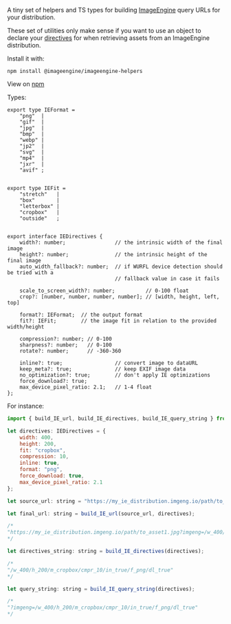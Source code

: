A tiny set of helpers and TS types for building [ImageEngine](https://imageengine.io) query URLs for your distribution.

These set of utilities only make sense if you want to use an object to declare your [directives](https://support.imageengine.io/hc/en-us/articles/360058880672-directives) for when retrieving assets from an ImageEngine distribution.

Install it with:

`npm install @imageengine/imageengine-helpers`

View on [npm](https://www.npmjs.com/package/@imageengine/imageengine-helpers)

Types:

```
export type IEFormat =
    "png"  |
    "gif"  |
    "jpg"  |
    "bmp"  |
    "webp" |
    "jp2"  |
    "svg"  |
    "mp4"  |
    "jxr"  |
    "avif" ;


export type IEFit =
    "stretch"   |
    "box"       |
    "letterbox" |
    "cropbox"   |
    "outside"   ;


export interface IEDirectives {
    width?: number;                // the intrinsic width of the final image 
    height?: number;               // the intrinsic height of the final image
    auto_width_fallback?: number;  // if WURFL device detection should be tried with a
                                   // fallback value in case it fails

    scale_to_screen_width?: number;          // 0-100 float
    crop?: [number, number, number, number]; // [width, height, left, top]

    format?: IEFormat;  // the output format
    fit?: IEFit;        // the image fit in relation to the provided width/height

    compression?: number; // 0-100
    sharpness?: number;   // 0-100
    rotate?: number;      // -360-360

    inline?: true;                 // convert image to dataURL
    keep_meta?: true;              // keep EXIF image data
    no_optimization?: true;        // don't apply IE optimizations
    force_download?: true;
    max_device_pixel_ratio: 2.1;   // 1-4 float
};
```

For instance:

```js
import { build_IE_url, build_IE_directives, build_IE_query_string } from "imageengine-helpers";

let directives: IEDirectives = {
    width: 400,
    height: 200,
    fit: "cropbox", 
    compression: 10,
    inline: true,
    format: "png",
    force_download: true,
    max_device_pixel_ratio: 2.1
};

let source_url: string = "https://my_ie_distribution.imgeng.io/path/to_asset1.jpg";

let final_url: string = build_IE_url(source_url, directives);

/*
"https://my_ie_distribution.imgeng.io/path/to_asset1.jpg?imgeng=/w_400/h_200/m_cropbox/cmpr_10/in_true/f_png/dl_true"
*/

let directives_string: string = build_IE_directives(directives);

/*
"/w_400/h_200/m_cropbox/cmpr_10/in_true/f_png/dl_true"
*/

let query_string: string = build_IE_query_string(directives);

/*
"?imgeng=/w_400/h_200/m_cropbox/cmpr_10/in_true/f_png/dl_true"
*/
```
